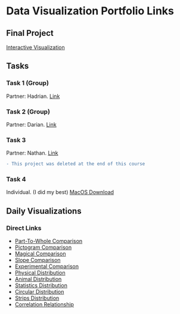 # Data Visualization Portfolio Links
## Final Project
[Interactive Visualization](https://github.com/cabouezzi/Interactive-Weather.git)
## Tasks
### Task 1 (Group)
Partner: Hadrian. [Link](https://hadrian-reppas.github.io/CSC630/Addison/index.html)
### Task 2 (Group)
Partner: Darian. [Link](https://docs.google.com/document/d/137JjFOPwSv0grIksd3PB86TB2AlE9iwl-rxAegaY7tw/edit?usp=sharing)
### Task 3
Partner: Nathan. [Link](https://github.com/CSC630/group-task-3/tree/main/Group%20task%203)
```diff
- This project was deleted at the end of this course
```
### Task 4
Individual. (I did my best) [MacOS Download](https://github.com/cabouezzi22/CSC630-Portfolio/raw/main/BostonCommute.zip)
## Daily Visualizations
### Direct Links
- [Part-To-Whole Comparison](PartToWhole.jpeg)
- [Pictogram Comparison](Pictogram.png)
- [Magical Comparison](Magical.png)
- [Slope Comparison](LebanonTrade.png)
- [Experimental Comparison](NuclearTests.png)
- [Physical Distribution](HockeyFights.png)
- [Animal Distribution](VermontAnimalCollisions.png)
- [Statistics Distribution](NBAStats.pdf)
- [Circular Distribution](SunflowerSpiral.png)
- [Strips Distribution](Strips.png)
- [Correlation Relationship](MoreCarStuff.png)
